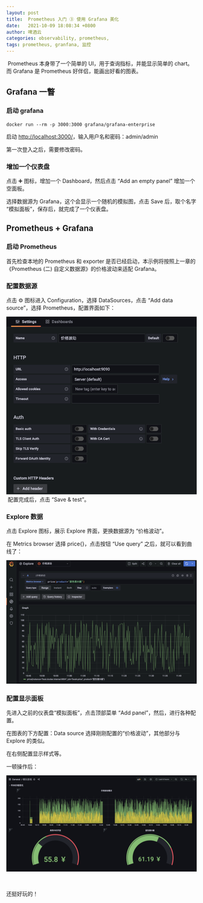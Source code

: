 ```yaml
---
layout: post
title:  Prometheus 入门 ③ 使用 Grafana 美化
date:   2021-10-09 18:08:34 +0800
author: 啤酒云
categories: observability, prometheus, 
tags: prometheus, granfana, 监控
---
```

​
Prometheus 本身带了一个简单的 UI，用于查询指标，并能显示简单的 chart。而 Grafana 是 Prometheus 好伴侣，能画出好看的图表。

## Grafana 一瞥

### 启动 grafana

```shell
docker run --rm -p 3000:3000 grafana/grafana-enterprise
```

启动 <http://localhost:3000/>，输入用户名和密码：admin/admin

第一次登入之后，需要修改密码。

### 增加一个仪表盘

点击 ➕ 图标，增加一个 Dashboard，然后点击 “Add an empty panel” 增加一个空面板。

选择数据源为 Grafana，这个会显示一个随机的模拟图，点击 Save 后，取个名字 “模拟面板”，保存后，就完成了一个仪表盘。

## Prometheus + Grafana

### 启动 Prometheus

首先检查本地的 Prometheus 和 exporter 是否已经启动，本示例将按照上一章的 《Prometheus (二) 自定义数据源》的价格波动来适配 Grafana。

### 配置数据源

点击 ⚙ 图标进入 Configuration，选择 DataSources，点击 “Add data source”，选择 Prometheus，配置界面如下：

![配置数据源](/assets/posts/observability/data-source.png)
​
配置完成后，点击 “Save & test”。

### Explore 数据

点击 Explore 图标，展示 Explore 界面，更换数据源为 “价格波动”。

在 Metrics browser 选择 price{}，点击按钮 “Use query” 之后，就可以看到曲线了：

![explore 数据](/assets/posts/observability/data-explore.png)

### 配置显示面板

先进入之前的仪表盘“模拟面板”，点击顶部菜单 “Add panel”，然后，进行各种配置。

在图表的下方配置：Data source 选择刚刚配置的“价格波动”，其他部分与 Explore 的类似。

在右侧配置显示样式等。

一顿操作后：​

![价格面板](/assets/posts/observability/data-panel.png)

​

还挺好玩的！

​
